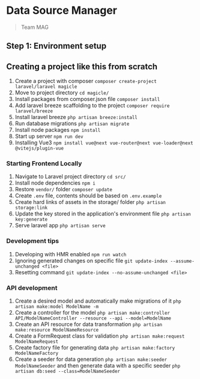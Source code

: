 # Data Source Manager

> Team MAG

## Step 1: Environment setup

## Creating a project like this from scratch
1. Create a project with composer `composer create-project laravel/laravel magicle`
2. Move to project directory `cd magicle/`
3. Install packages from composer.json file `composer install`
4. Add laravel breeze scaffolding to the project `composer require laravel/breeze`
5. Install laravel breeze `php artisan breeze:install`
6. Run database migrations `php artisan migrate`
7. Install node packages `npm install`
8. Start up server `npm run dev`
9. Installing Vue3 `npm install vue@next vue-router@next vue-loader@next @vitejs/plugin-vue` 

### Starting Frontend Locally
1. Navigate to Laravel project directory `cd src/`
2. Install node dependencies `npm i`
3. Restore `vendor/` folder `composer update`
4. Create `.env` file, contents should be based on `.env.example`
5. Create hard links of assets in the storage/ folder `php artisan storage:link`
6. Update the key stored in the application's environment file `php artisan key:generate`
7. Serve laravel app `php artisan serve`

### Development tips
1. Developing with HMR enabled `npm run watch`
2. Ignoring generated changes on specific file `git update-index --assume-unchanged <file>`
3. Resetting command `git update-index --no-assume-unchanged <file>`

### API development
1. Create a desired model and automatically make migrations of it `php artisan make:model ModelName -m`
2. Create a controller for the model `php artisan make:controller API/ModelNameController --resource --api --model=ModelName`
3. Create an API resource for data transformation `php artisan make:resource ModelNameResource`
4. Create a FormRequest class for validation `php artisan make:request ModelNameRequest`
5. Create factory file for generating data `php artisan make:factory ModelNameFactory`
6. Create a seeder for data generation `php artisan make:seeder ModelNameSeeder` and then generate data with a specific seeder `php artisan db:seed --class=ModelNameSeeder`